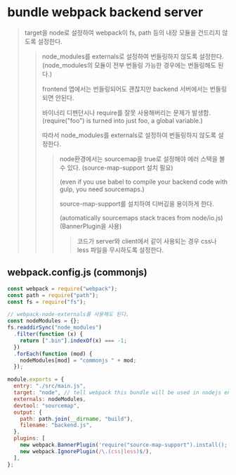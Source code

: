 # bundle webpack backend server

> target을 node로 설정하여 webpack이 fs, path 등의 내장 모듈을 건드리지 않도록 설정한다.
>
> > node_modules를 externals로 설정하여 번들링하지 않도록 설정한다. (node_modules의 모듈이 전부 번들링 가능한 경우에는 번들링해도 된다.)
> >
> > frontend 앱에서는 번들링되어도 괜찮지만 backend 서버에서는 번들링되면 안된다.
> >
> > 바이너리 디펜던시나 require를 잘못 사용해버리는 문제가 발생함. (require("foo") is turned into just foo, a global variable.)
> >
> > 따라서 node_modules를 externals로 설정하여 번들링하지 않도록 설정한다.
> >
> > > node환경에서는 sourcemap을 true로 설정해야 에러 스택을 볼 수 있다. (source-map-support 설치 필요)
> > >
> > > (even if you use babel to compile your backend code with gulp, you need sourcemaps.)
> > >
> > > source-map-support를 설치하여 디버깅을 용이하게 한다.
> > >
> > > (automatically sourcemaps stack traces from node/io.js) (BannerPlugin을 사용)
> > >
> > > > 코드가 server와 client에서 같이 사용되는 경우 css나 less 파일을 무시하도록 설정한다.

## webpack.config.js (commonjs)

```js
const webpack = require("webpack");
const path = require("path");
const fs = require("fs");

// webpack-node-externals를 사용해도 된다.
const nodeModules = {};
fs.readdirSync("node_modules")
  .filter(function (x) {
    return [".bin"].indexOf(x) === -1;
  })
  .forEach(function (mod) {
    nodeModules[mod] = "commonjs " + mod;
  });

module.exports = {
  entry: "./src/main.js",
  target: "node", // tell webpack this bundle will be used in nodejs environment, so don't touch any built-in modules like fs or path.
  externals: nodeModules,
  devtool: "sourcemap",
  output: {
    path: path.join(__dirname, "build"),
    filename: "backend.js",
  },
  plugins: [
    new webpack.BannerPlugin('require("source-map-support").install();', { raw: true, entryOnly: false }),
    new webpack.IgnorePlugin(/\.(css|less)$/),
  ],
};
```
